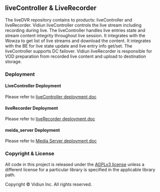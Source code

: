 ## liveController & LiveRecorder
The liveDVR repository contains to products: liveController and liveRecorder.
Vidiun liveController controls the live stream including recording during live.
The liveController handles live entries state and stream content integrity throughout live session. It integrates with the Wowza to get list of live streams and download the content.
It integrates with the BE for live state update and live entry info get/set.
The liveController supports DC failover.
Vidiun liveRecorder is responsible for VOD preparation from recorded live content and upload to destination storage.

### Deployment

#### LiveController Deployment
Please refer to [liveController deployment doc](LiveController_deployment.md)

#### liveRecorder Deployment
Please refer to [liveRecorder deployment doc](liveRecorder/liveRecorder_deployment.md)

#### meida_server Deployment
Please refer to [Media Server deployment doc](https://github.com/vidiun/media-server/blob/4.5.14/deployment.md)

### Copyright & License

All code in this project is released under the [AGPLv3 license](http://www.gnu.org/licenses/agpl-3.0.html) unless a different license for a particular library is specified in the applicable library path.

Copyright © Vidiun Inc. All rights reserved.
